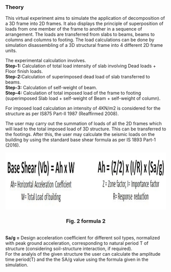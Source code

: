### Theory

This virtual experiment aims to simulate the application of decomposition of a 3D frame into 2D frames. It also displays the principle of superposition of loads from one member of the frame to another in a sequence of arrangement. The loads are transferred from slabs to beams, beams to columns and columns to footing. The load calculations can be done by simulation disassembling of a 3D structural frame into 4 different 2D frame units.<br>

The experimental calculation involves. <br>
<strong>Step-1:</strong> Calculation of total load intensity of slab involving Dead loads + Floor finish loads. <br>
<strong>Step-2:</strong>Calculation of superimposed dead load of slab transferred to beams. <br>
<strong>Step-3:</strong> Calculation of self-weight of beam. <br>
<strong>Step-4:</strong> Calculation of total imposed load of the frame to footing (superimposed Slab load + self-weight of Beam + self-weight of column). <br>




For imposed load calculation an intensity of 4KN/m2 is considered for the structure as per IS875 Part-II 1987 (Reaffirmed 2008).

The user may carry out the summation of loads of all the 2D frames which will lead to the total imposed load of 3D structure. This can be transferred to the footings. After this, the user may calculate the seismic loads on the building by using the standard base shear formula as per IS 1893 Part-1 (2016). 




<center>
<img src="images/Baseshear.png" height="180px"  width="960px" >

### Fig. 2 formula 2
</center><br>
<strong>Sa/g =</strong> Design acceleration coefficient for different soil types, normalized with peak ground acceleration, corresponding to natural period T of structure (considering soil-structure interaction, if required).
<br>
For the analyis of the given structure the user can calculate the amplitude time period(T) and the the SA/g value using the formula given in the simulation.